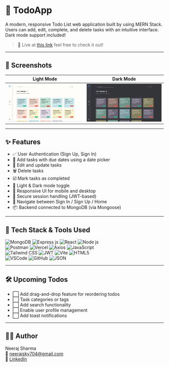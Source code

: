 # 📝 TodoApp

A modern, responsive Todo List web application built by using MERN Stack. Users can add, edit, complete, and delete tasks with an intuitive interface. Dark mode support included!

> 🚀 Live at [this link](https://todoapp-mocha-omega.vercel.app/signin) feel free to check it out!

---

## 📸 Screenshots

| Light Mode | Dark Mode |
|------------|-----------|
| ![Light Mode Screenshot](./screenshots/lightMode.png) | ![Dark Mode Screenshot](./screenshots/darkMode.png) |

---

## ✨ Features

- ✅ User Authentication (Sign Up, Sign In)
- 📅 Add tasks with due dates using a date picker
- 📝 Edit and update tasks
- 🗑️ Delete tasks
- ☑️ Mark tasks as completed
- 🌙 Light & Dark mode toggle
- 📱 Responsive UI for mobile and desktop
- 🔐 Secure session handling (JWT-based)
- 🧭 Navigate between Sign In / Sign Up / Home
- 📦 Backend connected to MongoDB (via Mongoose)

---

## 🔧 Tech Stack & Tools Used

![MongoDB](https://img.shields.io/badge/MongoDB-4EA94B?style=for-the-badge&logo=mongodb&logoColor=white)
![Express js](https://img.shields.io/badge/Express%20js-000000?style=for-the-badge&logo=express&logoColor=white)
![React](https://img.shields.io/badge/React-20232A?style=for-the-badge&logo=react&logoColor=61DAFB)
![Node js](https://img.shields.io/badge/Node%20js-339933?style=for-the-badge&logo=nodedotjs&logoColor=white)  
![Postman](https://img.shields.io/badge/Postman-FF6C37?style=for-the-badge&logo=Postman&logoColor=white)
![Vercel](https://img.shields.io/badge/Vercel-000000?style=for-the-badge&logo=vercel&logoColor=white)
![Axios](https://img.shields.io/badge/axios-671ddf?&style=for-the-badge&logo=axios&logoColor=white)
![JavaScript](https://img.shields.io/badge/JavaScript-323330?style=for-the-badge&logo=javascript&logoColor=F7DF1E)  
![Tailwind CSS](https://img.shields.io/badge/Tailwind_CSS-38B2AC?style=for-the-badge&logo=tailwind-css&logoColor=white)
![JWT](https://img.shields.io/badge/JWT-000000?style=for-the-badge&logo=JSON%20web%20tokens&logoColor=white)
![Vite](https://img.shields.io/badge/Vite-B73BFE?style=for-the-badge&logo=vite&logoColor=FFD62E)
![HTML5](https://img.shields.io/badge/HTML5-E34F26?style=for-the-badge&logo=html5&logoColor=white)  
![VSCode](https://img.shields.io/badge/VSCode-0078D4?style=for-the-badge&logo=visual%20studio%20code&logoColor=white)
![GitHub](https://img.shields.io/badge/GitHub-100000?style=for-the-badge&logo=github&logoColor=white)
![JSON](https://img.shields.io/badge/json-5E5C5C?style=for-the-badge&logo=json&logoColor=white)


---

## 🛠️ Upcoming Todos

- ⬜ Add drag-and-drop feature for reordering todos
- ⬜ Task categories or tags
- ⬜ Add search functionality
- ⬜ Enable user profile management
- ⬜ Add toast notifications

---

## 🙋‍♂️ Author

Neeraj Sharma  
📧 neerajsky704@gmail.com  
🔗 [LinkedIn](www.linkedin.com/in/neeraj-80876432b)
